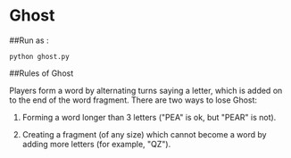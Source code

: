Ghost
===============

##Run as :
      
    python ghost.py

##Rules of Ghost

Players form a word by alternating turns saying a letter, which is added on to the end of the word fragment. There are two ways to lose Ghost:

1. Forming a word longer than 3 letters ("PEA" is ok, but "PEAR" is not).

2. Creating a fragment (of any size) which cannot become a word by adding more letters (for example, "QZ").

